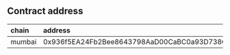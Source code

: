 ## Contract address

| chain  | address                                    |
| :----- | :----------------------------------------- |
| mumbai | 0x936f5EA24Fb2Bee8643798AaD00CaBC0a93D738C |

